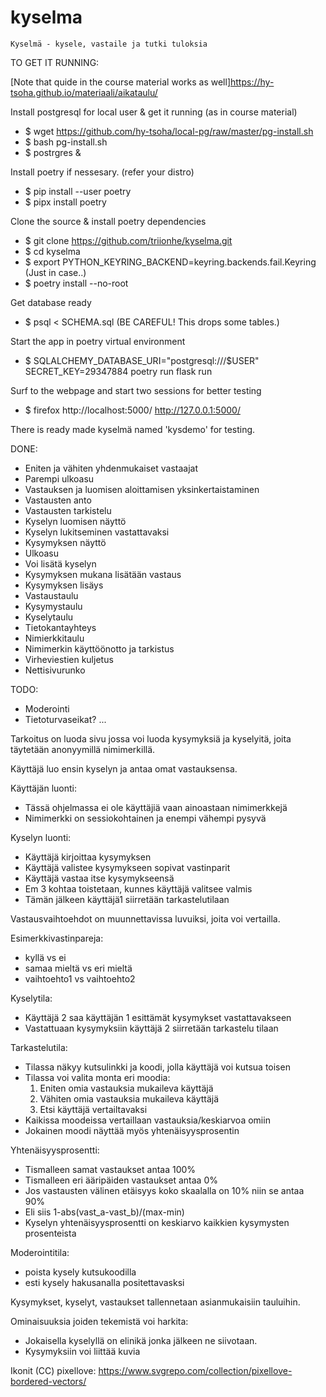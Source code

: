 # kyselma
	Kyselmä - kysele, vastaile ja tutki tuloksia

TO GET IT RUNNING:

[Note that quide in the course material works as well]<https://hy-tsoha.github.io/materiaali/aikataulu/>
	
Install postgresql for local user & get it running (as in course material)
- $ wget https://github.com/hy-tsoha/local-pg/raw/master/pg-install.sh
- $ bash pg-install.sh
- $ postrgres &

Install poetry if nessesary. (refer your distro)
- $ pip install --user poetry
- $ pipx install poetry

Clone the source & install poetry dependencies
- $ git clone https://github.com/triionhe/kyselma.git
- $ cd kyselma
- $ export PYTHON_KEYRING_BACKEND=keyring.backends.fail.Keyring (Just in case..)
- $ poetry install --no-root

Get database ready
- $ psql < SCHEMA.sql (BE CAREFUL! This drops some tables.)
	
Start the app in poetry virtual environment
- $ SQLALCHEMY_DATABASE_URI="postgresql:///$USER" SECRET_KEY=29347884 poetry run flask run

Surf to the webpage and start two sessions for better testing
- $ firefox http://localhost:5000/ http://127.0.0.1:5000/

There is ready made kyselmä named 'kysdemo' for testing.





DONE:
- Eniten ja vähiten yhdenmukaiset vastaajat
- Parempi ulkoasu
- Vastauksen ja luomisen aloittamisen yksinkertaistaminen
- Vastausten anto
- Vastausten tarkistelu
- Kyselyn luomisen näyttö
- Kyselyn lukitseminen vastattavaksi
- Kysymyksen näyttö
- Ulkoasu
- Voi lisätä kyselyn
- Kysymyksen mukana lisätään vastaus
- Kysymyksen lisäys
- Vastaustaulu
- Kysymystaulu
- Kyselytaulu
- Tietokantayhteys
- Nimierkkitaulu
- Nimimerkin käyttöönotto ja tarkistus
- Virheviestien kuljetus
- Nettisivurunko

TODO:
- Moderointi
- Tietoturvaseikat?
...

Tarkoitus on luoda sivu jossa voi luoda kysymyksiä ja kyselyitä, joita
täytetään anonyymillä nimimerkillä.

Käyttäjä luo ensin kyselyn ja antaa omat vastauksensa.

Käyttäjän luonti:
- Tässä ohjelmassa ei ole käyttäjiä vaan ainoastaan nimimerkkejä
- Nimimerkki on sessiokohtainen ja enempi vähempi pysyvä

Kyselyn luonti:
- Käyttäjä kirjoittaa kysymyksen
- Käyttäjä valistee kysymykseen sopivat vastinparit
- Käyttäjä vastaa itse kysymykseensä
- Em 3 kohtaa toistetaan, kunnes käyttäjä valitsee valmis
- Tämän jälkeen käyttäjä1 siirretään tarkastelutilaan

Vastausvaihtoehdot on muunnettavissa luvuiksi, joita voi vertailla.

Esimerkkivastinpareja:
- kyllä vs ei
- samaa mieltä vs eri mieltä
- vaihtoehto1 vs vaihtoehto2

Kyselytila:
- Käyttäjä 2 saa käyttäjän 1 esittämät kysymykset vastattavakseen
- Vastattuaan kysymyksiin käyttäjä 2 siirretään tarkastelu tilaan

Tarkastelutila:
- Tilassa näkyy kutsulinkki ja koodi, jolla käyttäjä voi kutsua toisen
- Tilassa voi valita monta eri moodia:
	1. Eniten omia vastauksia mukaileva käyttäjä
	2. Vähiten omia vastauksia mukaileva käyttäjä
	3. Etsi käyttäjä vertailtavaksi
- Kaikissa moodeissa vertaillaan vastauksia/keskiarvoa omiin
- Jokainen moodi näyttää myös yhtenäisyysprosentin

Yhtenäisyysprosentti:
- Tismalleen samat vastaukset antaa 100%
- Tismalleen eri ääripäiden vastaukset antaa 0%
- Jos vastausten välinen etäisyys koko skaalalla on 10% niin se antaa 90%
- Eli siis 1-abs(vast_a-vast_b)/(max-min)
- Kyselyn yhtenäisyysprosentti on keskiarvo kaikkien kysymysten prosenteista


Moderointitila:
- poista kysely kutsukoodilla
- esti kysely hakusanalla positettavasksi


Kysymykset, kyselyt, vastaukset tallennetaan asianmukaisiin tauluihin.


Ominaisuuksia joiden tekemistä voi harkita:
- Jokaisella kyselyllä on elinikä jonka jälkeen ne siivotaan.
- Kysymyksiin voi liittää kuvia

Ikonit (CC) pixellove:
https://www.svgrepo.com/collection/pixellove-bordered-vectors/

